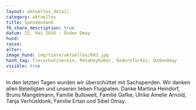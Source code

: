 ```yaml
---
layout: aktuelles_detail
category: aktuelles
title: Spendendank
fb_share_description: true
datum: 15. Mai 2016 - Özden Omay
hund:
rasse:
alter:
image_hund: img/tiere/aktuelles/003.jpg
hash_tag: Tierschutzverein, MeSaHayKoDer, ÖzdereTürkei, ÖzdenOmay
visible: true
---
```


In den letzten Tagen wurden wir überschüttet mit Sachspenden. Wir danken allen Beteiligten und unseren lieben Flugpaten.
Danke Martina Heindorf, Bruno Mangelmann, Familie Bulloweit, Familie Gafke, Ulrike Amelie Arnold, Tanja Verhüsldonk, Familie Ertan und Sibel Omay.

